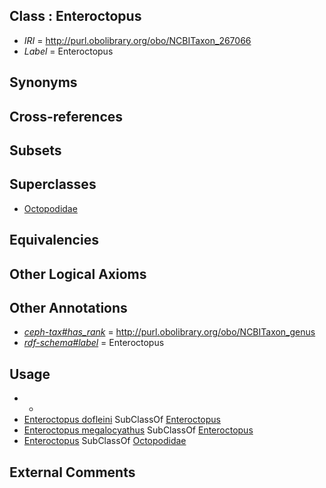 
## Class : Enteroctopus

 * *IRI* = http://purl.obolibrary.org/obo/NCBITaxon_267066
 * *Label* = Enteroctopus

## Synonyms


## Cross-references


## Subsets


## Superclasses

 * [Octopodidae](../../NCBITaxon/47/NCBITaxon_6647.md)

## Equivalencies


## Other Logical Axioms


## Other Annotations

 * *[ceph-tax#has_rank](../../ceph-tax#has/nk/ceph-tax#has_rank.md)* = http://purl.obolibrary.org/obo/NCBITaxon_genus
 * *[rdf-schema#label](../../el/rdf-schema#label.md)* = Enteroctopus

## Usage

 * -
 * [Enteroctopus dofleini](../../NCBITaxon/67/NCBITaxon_267067.md) SubClassOf [Enteroctopus](../../NCBITaxon/66/NCBITaxon_267066.md)
 * [Enteroctopus megalocyathus](../../NCBITaxon/72/NCBITaxon_653772.md) SubClassOf [Enteroctopus](../../NCBITaxon/66/NCBITaxon_267066.md)
 * [Enteroctopus](../../NCBITaxon/66/NCBITaxon_267066.md) SubClassOf [Octopodidae](../../NCBITaxon/47/NCBITaxon_6647.md)

## External Comments

